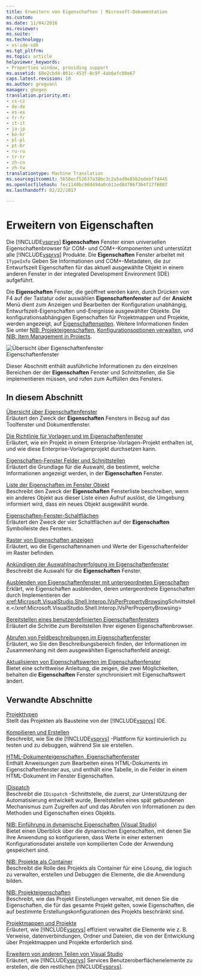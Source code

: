 ```yaml
---
title: Erweitern von Eigenschaften | Microsoft-Dokumentation
ms.custom: 
ms.date: 11/04/2016
ms.reviewer: 
ms.suite: 
ms.technology:
- vs-ide-sdk
ms.tgt_pltfrm: 
ms.topic: article
helpviewer_keywords:
- Properties window, providing support
ms.assetid: 68e2cbd4-861c-453f-8c9f-4ab6afc80e67
caps.latest.revision: 18
ms.author: gregvanl
manager: ghogen
translation.priority.mt:
- cs-cz
- de-de
- es-es
- fr-fr
- it-it
- ja-jp
- ko-kr
- pl-pl
- pt-br
- ru-ru
- tr-tr
- zh-cn
- zh-tw
translationtype: Machine Translation
ms.sourcegitcommit: 5658ecf52637a38bc3c2a5ad9e85b2edebf7d445
ms.openlocfilehash: fec1140bc90d494a0c611ed84786f364f17f6087
ms.lasthandoff: 02/22/2017

---
```

# <a name="extending-properties"></a>Erweitern von Eigenschaften
Die [!INCLUDE[vsprvs](../../code-quality/includes/vsprvs_md.md)] **Eigenschaften** Fenster einen universellen Eigenschaftenbrowser für COM- und COM+-Komponenten und unterstützt alle [!INCLUDE[vsprvs](../../code-quality/includes/vsprvs_md.md)] Produkte. Die **Eigenschaften** Fenster arbeitet mit `ITypeInfo` Geben Sie Informationen und COM+-Metadaten, die zur Entwurfszeit Eigenschaften für das aktuell ausgewählte Objekt in einem anderen Fenster in der integrated Development Environment (IDE) aufgeführt.  
  
 Die **Eigenschaften** Fenster, die geöffnet werden kann, durch Drücken von F4 auf der Tastatur oder auswählen **Eigenschaftenfenster** auf der **Ansicht** Menü dient zum Anzeigen und Bearbeiten der Konfiguration unabhängig, Entwurfszeit-Eigenschaften und-Ereignisse ausgewählter Objekte. Die konfigurationsabhängigen Eigenschaften für Projektmappen und Projekte, werden angezeigt, auf [Eigenschaftenseiten](../../extensibility/internals/property-pages.md). Weitere Informationen finden Sie unter [NIB: Projekteigenschaften](http://msdn.microsoft.com/en-us/fb126574-24ad-4c96-9b2b-6e1f3879ba50), [Konfigurationsoptionen verwalten](../../extensibility/internals/managing-configuration-options.md), und [NIB: Item Management in Projects](http://msdn.microsoft.com/en-us/762e606b-7f44-4b66-97a1-e30a703654a0).  
  
 ![Übersicht über Eigenschaftenfenster](~/extensibility/internals/media/vspropertieswindow.png "vsPropertiesWindow")  
Eigenschaftenfenster  
  
 Dieser Abschnitt enthält ausführliche Informationen zu den einzelnen Bereichen der der **Eigenschaften** Fenster und Schnittstellen, die Sie implementieren müssen, und rufen zum Auffüllen des Fensters.  
  
## <a name="in-this-section"></a>In diesem Abschnitt  
 [Übersicht über Eigenschaftenfenster](../../extensibility/internals/properties-window-overview.md)  
 Erläutert den Zweck der **Eigenschaften** Fensters in Bezug auf das Toolfenster und Dokumentfenster.  
  
 [Die Richtlinie für Vorlagen und im Eigenschaftenfenster](../../extensibility/internals/template-policy-and-the-properties-window.md)  
 Erläutert, wie ein Projekt in einem Enterprise-Vorlagen-Projekt enthalten ist, und wie diese Enterprise-Vorlagenprojekt durchsetzen kann.  
  
 [Eigenschaften-Fenster Felder und Schnittstellen](../../extensibility/internals/properties-window-fields-and-interfaces.md)  
 Erläutert die Grundlage für die Auswahl, die bestimmt, welche Informationen angezeigt werden, in der **Eigenschaften** Fenster.  
  
 [Liste der Eigenschaften im Fenster Objekt](../../extensibility/internals/properties-window-object-list.md)  
 Beschreibt den Zweck der **Eigenschaften** Fensterliste beschreiben, wenn ein anderes Objekt aus dieser Liste einen Aufruf auslöst, die Umgebung informiert wird, dass ein neues Objekt ausgewählt wurde.  
  
 [Eigenschaften-Fenster-Schaltflächen](../../extensibility/internals/properties-window-buttons.md)  
 Erläutert den Zweck der vier Schaltflächen auf der **Eigenschaften** Symbolleiste des Fensters.  
  
 [Raster von Eigenschaften anzeigen](../../extensibility/internals/properties-display-grid.md)  
 Erläutert, wo die Eigenschaftennamen und Werte der Eigenschaftenfelder im Raster befinden.  
  
 [Ankündigen der Auswahlnachverfolgung im Eigenschaftenfenster](../../misc/announcing-property-window-selection-tracking.md)  
 Beschreibt die Auswahl für die **Eigenschaften** Fenster.  
  
 [Ausblenden von Eigenschaftenfenster mit untergeordneten Eigenschaften](../../misc/hiding-properties-that-have-child-properties.md)  
 Erklärt, wie Eigenschaften ausblenden, deren untergeordnete Eigenschaften durch Implementieren der <xref:Microsoft.VisualStudio.Shell.Interop.IVsPerPropertyBrowsing>Schnittstelle.</xref:Microsoft.VisualStudio.Shell.Interop.IVsPerPropertyBrowsing>  
  
 [Bereitstellen eines benutzerdefinierten Eigenschaftenfensters](../../misc/providing-a-custom-properties-window.md)  
 Erläutert die Schritte zum Bereitstellen Ihrer eigenen Eigenschaftenbrowser.  
  
 [Abrufen von Feldbeschreibungen im Eigenschaftenfenster](../../misc/getting-field-descriptions-from-the-properties-window.md)  
 Erläutert, wo Sie den Beschreibungsbereich finden, der Informationen im Zusammenhang mit dem ausgewählten Eigenschaftenfeld anzeigt.  
  
 [Aktualisieren von Eigenschaftswerten im Eigenschaftenfenster](../../misc/updating-property-values-in-the-properties-window.md)  
 Bietet eine schrittweise Anleitung, die zeigen, die zwei Möglichkeiten, behalten die **Eigenschaften** Fenster synchronisiert mit Eigenschaftswert ändert.  
  
## <a name="related-sections"></a>Verwandte Abschnitte  
 [Projekttypen](../../extensibility/internals/project-types.md)  
 Stellt das Projekten als Bausteine von der [!INCLUDE[vsprvs](../../code-quality/includes/vsprvs_md.md)] IDE.  
  
 [Kompilieren und Erstellen](../../ide/compiling-and-building-in-visual-studio.md)  
 Beschreibt, wie Sie die [!INCLUDE[vsprvs](../../code-quality/includes/vsprvs_md.md)] -Plattform für kontinuierlich zu testen und zu debuggen, während Sie sie erstellen.  
  
 [HTML-Dokumenteigenschaften, Eigenschaftenfenster](http://msdn.microsoft.com/Library/46e3d164-a1a7-42f9-87b0-344e10a37b62)  
 Enthält Anweisungen zum Bearbeiten eines HTML-Dokuments im Eigenschaftenfenster aus, und enthält eine Tabelle, in die Felder in einem HTML-Dokument im Fenster Eigenschaften.  
  
 [IDispatch](http://msdn.microsoft.com/en-us/ebbff4bc-36b2-4861-9efa-ffa45e013eb5)  
 Beschreibt die `IDispatch` -Schnittstelle, die zuerst, zur Unterstützung der Automatisierung entwickelt wurde, Bereitstellen eines spät gebundenen Mechanismus zum Zugreifen auf und das Abrufen von Informationen zu den Methoden und Eigenschaften eines Objekts.  
  
 [NIB: Einführung in dynamische Eigenschaften (Visual Studio)](http://msdn.microsoft.com/en-us/f5102027-1431-4195-ae40-9b991de46d3a)  
 Bietet einen Überblick über die dynamischen Eigenschaften, mit denen Sie Ihre Anwendung so konfigurieren, dass Werte in einer externen Konfigurationsdatei anstelle von kompilierten Code der Anwendung gespeichert sind.  
  
 [NIB: Projekte als Container](http://msdn.microsoft.com/en-us/87d40f63-f487-4767-8963-64beec27ba1b)  
 Beschreibt die Rolle des Projekts als Container für eine Lösung, die logisch zu verwalten, erstellen und Debuggen die Elemente, die die Anwendung bilden.  
  
 [NIB: Projekteigenschaften](http://msdn.microsoft.com/en-us/fb126574-24ad-4c96-9b2b-6e1f3879ba50)  
 Beschreibt, wie das Projekt Einstellungen verwaltet, mit denen Sie die Eigenschaften, die für das gesamte Projekt gelten, sowie Eigenschaften, die auf bestimmte Erstellungskonfigurationen des Projekts beschränkt sind.  
  
 [Projektmappen und Projekte](../../ide/solutions-and-projects-in-visual-studio.md)  
 Erläutert, wie [!INCLUDE[vsprvs](../../code-quality/includes/vsprvs_md.md)] effizient verwaltet die Elemente wie z. B. Verweise, datenverbindungen, Ordner und Dateien, die von der Entwicklung über Projektmappen und Projekte erforderlich sind.  
  
 [Erweitern von anderen Teilen von Visual Studio](../../extensibility/extending-other-parts-of-visual-studio.md)  
 Erläutert, wie [!INCLUDE[vsprvs](../../code-quality/includes/vsprvs_md.md)] Services Benutzeroberflächenelemente zu erstellen, die den restlichen [!INCLUDE[vsprvs](../../code-quality/includes/vsprvs_md.md)].
